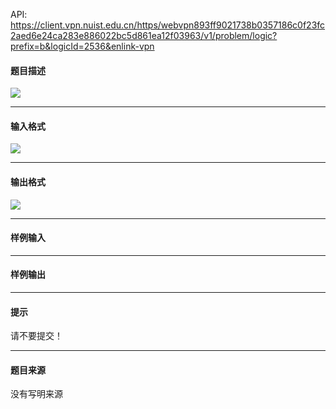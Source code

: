 API: https://client.vpn.nuist.edu.cn/https/webvpn893ff9021738b0357186c0f23fc2aed6e24ca283e886022bc5d861ea12f03963/v1/problem/logic?prefix=b&logicId=2536&enlink-vpn

#### 题目描述

![](../file/2536_0.jpg)

---

#### 输入格式

![](../file/2536_0.jpg)

---

#### 输出格式

![](../file/2536_0.jpg)

---

#### 样例输入

---

#### 样例输出

---

#### 提示

请不要提交！

---

#### 题目来源

没有写明来源
